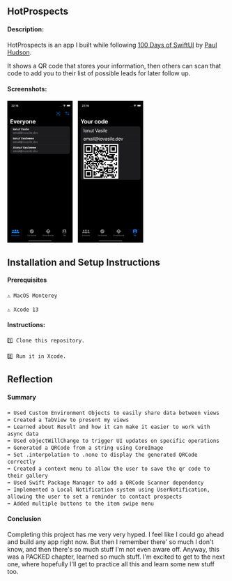 ## HotProspects

#### Description:

HotProspects is an app I built while following [100 Days of SwiftUI](https://www.hackingwithswift.com/100/swiftui) by [Paul Hudson](https://www.twitter.com/twostraws).

It shows a QR code that stores your information, then others can scan that code to add you to their list of possible leads for later follow up.

#### Screenshots:

<section align="left">
<img src="Screenshots/prospects.png" alt="Prospects Screen" width="150"/>
&nbsp;
<img src="Screenshots/qr.png" alt="QR Screen" width="150"/>
</section>

## Installation and Setup Instructions

#### Prerequisites

    ⚠️ MacOS Monterey

    ⚠️ Xcode 13

#### Instructions:

    1️⃣ Clone this repository.

    2️⃣ Run it in Xcode.

## Reflection

#### Summary

    ➡️ Used Custom Environment Objects to easily share data between views
    ➡️ Created a TabView to present my views
    ➡️ Learned about Result and how it can make it easier to work with async data
    ➡️ Used objectWillChange to trigger UI updates on specific operations
    ➡️ Generated a QRCode from a string using CoreImage
    ➡️ Set .interpolation to .none to display the generated QRCode correctly
    ➡️ Created a context menu to allow the user to save the qr code to their gallery
    ➡️ Used Swift Package Manager to add a QRCode Scanner dependency
    ➡️ Implemented a Local Notification system using UserNotification, allowing the user to set a reminder to contact prospects
    ➡️ Added multiple buttons to the item swipe menu

#### Conclusion

Completing this project has me very very hyped. I feel like I could go ahead and build any app right now. But then I remember there' so much I don't know, and then there's so much stuff I'm not even aware off. Anyway, this was a PACKED chapter, learned so much stuff. I'm excited to get to the next one, where hopefully I'll get to practice all this and learn some new stuff too.
